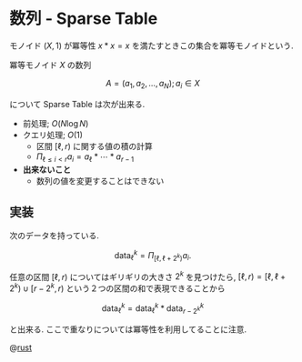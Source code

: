 # 数列 - Sparse Table

モノイド $(X, 1)$ が冪等性 $x \ast x = x$ を満たすときこの集合を冪等モノイドという.

冪等モノイド $X$ の数列

$$A = \left( a_1, a_2, \ldots, a_N \right); a_i \in X$$

について Sparse Table は次が出来る.

- 前処理; $O(N \log N)$
- クエリ処理; $O(1)$
    - 区間 $[\ell, r)$ に関する値の積の計算
    - $\Pi_{\ell \leq i \lt r} a_i = a_\ell \ast \cdots \ast a_{r-1}$
- **出来ないこと**
    - 数列の値を変更することはできない

## 実装

次のデータを持っている.

$$\mathrm{data}_\ell^k = \Pi_{[\ell, \ell + 2^k)} a_i.$$

任意の区間 $[\ell,r)$ についてはギリギリの大きさ $2^k$ を見つけたら,
$[\ell,r) = [\ell, \ell+2^k) \cup [r-2^k, r)$
という２つの区間の和で表現できることから

$$\mathrm{data}_\ell^k = \mathrm{data}_\ell^k \ast \mathrm{data}_{r-2^k}^k$$

と出来る.
ここで重なりについては冪等性を利用してることに注意.

@[rust](procon-rs/src/sequence/sparse_table.rs)
